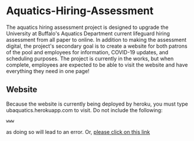 # Aquatics-Hiring-Assessment
The aquatics hiring assessment project is designed to upgrade the University at Buffalo's Aquatics Department current lifeguard hiring assessment from all paper to online.
In addition to making the assessment digital, the project's secondary goal is to create a website for both patrons of the pool and employees for information, COVID-19 updates, and scheduling purposes.
The project is currently in the works, but when complete, employees are expected to be able to visit the website and have everything they need in one page! <br />
## Website
Because the website is currently being deployed by heroku, you must type ubaquatics.herokuapp.com to visit. Do not include the following:
```
www

```
as doing so will lead to an error.
Or, [please click on this link](https://ubaquatics.herokuapp.com)
